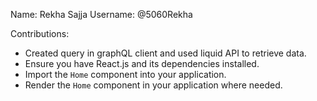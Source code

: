 Name: Rekha Sajja 
Username: @5060Rekha

Contributions:
* Created query in graphQL client and used liquid API to retrieve data.
* Ensure you have React.js and its dependencies installed.
* Import the `Home` component into your application.
* Render the `Home` component in your application where needed.
